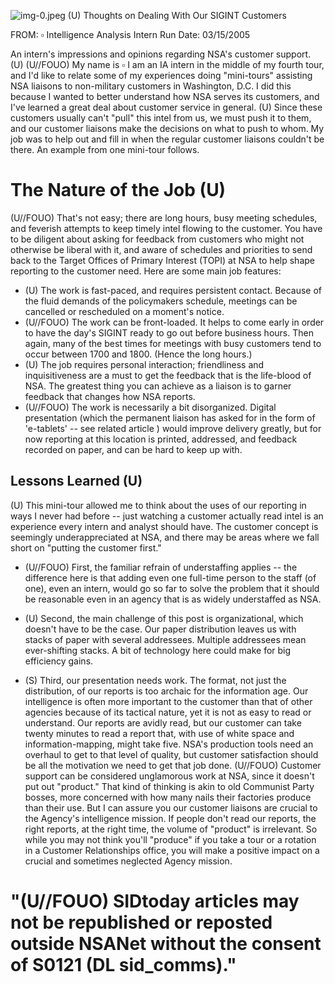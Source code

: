 ![img-0.jpeg](img-0.jpeg)
(U) Thoughts on Dealing With Our SIGINT Customers

FROM: $\square$
Intelligence Analysis Intern
Run Date: 03/15/2005

An intern's impressions and opinions regarding NSA's customer support. (U)
(U//FOUO) My name is $\square$ I am an IA intern in the middle of my fourth tour, and I'd like to relate some of my experiences doing "mini-tours" assisting NSA liaisons to non-military customers in Washington, D.C. I did this because I wanted to better understand how NSA serves its customers, and I've learned a great deal about customer service in general.
(U) Since these customers usually can't "pull" this intel from us, we must push it to them, and our customer liaisons make the decisions on what to push to whom. My job was to help out and fill in when the regular customer liaisons couldn't be there. An example from one mini-tour follows.

# The Nature of the Job (U) 

(U//FOUO) That's not easy; there are long hours, busy meeting schedules, and feverish attempts to keep timely intel flowing to the customer. You have to be diligent about asking for feedback from customers who might not otherwise be liberal with it, and aware of schedules and priorities to send back to the Target Offices of Primary Interest (TOPI) at NSA to help shape reporting to the customer need. Here are some main job features:

- (U) The work is fast-paced, and requires persistent contact. Because of the fluid demands of the policymakers schedule, meetings can be cancelled or rescheduled on a moment's notice.
- (U//FOUO) The work can be front-loaded. It helps to come early in order to have the day's SIGINT ready to go out before business hours. Then again, many of the best times for meetings with busy customers tend to occur between 1700 and 1800. (Hence the long hours.)
- (U) The job requires personal interaction; friendliness and inquisitiveness are a must to get the feedback that is the life-blood of NSA. The greatest thing you can achieve as a liaison is to garner feedback that changes how NSA reports.
- (U//FOUO) The work is necessarily a bit disorganized. Digital presentation (which the permanent liaison has asked for in the form of 'e-tablets' -- see related article ) would improve delivery greatly, but for now reporting at this location is printed, addressed, and feedback recorded on paper, and can be hard to keep up with.


## Lessons Learned (U)

(U) This mini-tour allowed me to think about the uses of our reporting in ways I never had before -- just watching a customer actually read intel is an experience every intern and analyst should have. The customer concept is seemingly underappreciated at NSA, and there may be areas where we fall short on "putting the customer first."

- (U//FOUO) First, the familiar refrain of understaffing applies -- the difference here is that adding even one full-time person to the staff (of one), even an intern, would go so far to solve the problem that it should be reasonable even in an agency that is as widely understaffed as NSA.
- (U) Second, the main challenge of this post is organizational, which doesn't have to be
the case. Our paper distribution leaves us with stacks of paper with several addressees. Multiple addressees mean ever-shifting stacks. A bit of technology here could make for big efficiency gains.

- (S) Third, our presentation needs work. The format, not just the distribution, of our reports is too archaic for the information age. Our intelligence is often more important to the customer than that of other agencies because of its tactical nature, yet it is not as easy to read or understand. Our reports are avidly read, but our customer can take twenty minutes to read a report that, with use of white space and information-mapping, might take five. NSA's production tools need an overhaul to get to that level of quality, but customer satisfaction should be all the motivation we need to get that job done.
(U//FOUO) Customer support can be considered unglamorous work at NSA, since it doesn't put out "product." That kind of thinking is akin to old Communist Party bosses, more concerned with how many nails their factories produce than their use. But I can assure you our customer liaisons are crucial to the Agency's intelligence mission. If people don't read our reports, the right reports, at the right time, the volume of "product" is irrelevant. So while you may not think you'll "produce" if you take a tour or a rotation in a Customer Relationships office, you will make a positive impact on a crucial and sometimes neglected Agency mission.


# "(U//FOUO) SIDtoday articles may not be republished or reposted outside NSANet without the consent of $\mathbf{S 0 1 2 1}$ (DL sid_comms)."
